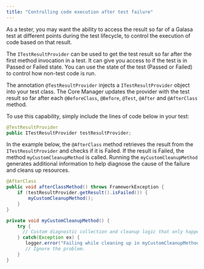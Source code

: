 ```yaml
---
title: "Controlling code execution after test failure"
---
```


As a tester, you may want the ability to access the result so far of a Galasa test at different points during the test lifecycle, to control the execution of code based on that result.

The `ITestResultProvider` can be used to get the test result so far after the first method invocation in a test.
It can give you access to if the test is in Passed or Failed state.
You can use the state of the test (Passed or Failed) to control how non-test code is run.

The annotation `@TestResultProvider` injects a `ITestResultProvider` object into your test class. The Core Manager updates the provider with the test result so far after each `@BeforeClass`, `@Before`, `@Test`, `@After` and `@AfterClass` method.

To use this capability, simply include the lines of code below in your test:

```java
@TestResultProvider
public ITestResultProvider testResultProvider;
```

In the example below, the `@AfterClass` method retrieves the result from the `ITestResultProvider` and checks if it is Failed.
If the result is Failed, the method `myCustomCleanupMethod` is called.
Running the `myCustomCleanupMethod` generates additional information to help diagnose the cause of the failure and cleans up resources.

```java
@AfterClass
public void afterClassMethod() throws FrameworkException {
    if (testResultProvider.getResult().isFailed()) {
        myCustomCleanupMethod();
    }
}

private void myCustomCleanupMethod() {
    try {
      // Custom diagnostic collection and cleanup logic that only happens on failures.
    } catch(Exception ex) {
       logger.error("Failing while cleaning up in myCustomCleanupMethod()");
       // Ignore the problem.
    }
}
```
